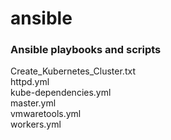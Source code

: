 # ansible
### Ansible playbooks and scripts  
Create_Kubernetes_Cluster.txt   
httpd.yml  
kube-dependencies.yml  
master.yml  
vmwaretools.yml  
workers.yml
